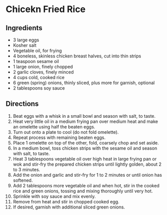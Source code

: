 # Chicekn Fried Rice

## Ingredients

- 3 large eggs
- Kosher salt
- Vegetable oil, for frying
- 4 boneless, skinless chicken breast halves, cut into thin strips
- 1 teaspoon sesame oil
- 1 large onion, finely chopped
- 2 garlic cloves, finely minced
- 4 cups cold, cooked rice
- 6 green (spring) onions, thinly sliced, plus more for garnish, optional
- 2 tablespoons soy sauce

## Directions

1. Beat eggs with a whisk in a small bowl and season with salt, to taste.
2. Heat very little oil in a medium frying pan over medium heat and make an omelette using half the beaten eggs.
3. Turn out onto a plate to cool (do not fold omelette).
4. Repeat process with remaining beaten eggs.
5. Place 1 omelette on top of the other, fold, coarsely chop and set aside.
6. In a medium bowl, toss chicken strips with the sesame oil and season with salt, to taste.
7. Heat 3 tablespoons vegetable oil over high heat in large frying pan or wok and stir-fry the prepared chicken strips until lightly golden, about 2 to 3 minutes.
8. Add the onion and garlic and stir-fry for 1 to 2 minutes or until onion has softened.
9. Add 2 tablespoons more vegetable oil and when hot, stir in the cooked rice and green onions, tossing and mixing thoroughly until very hot.
10. Sprinkle with soy sauce and mix evenly.
11. Remove from heat and stir in chopped cooked egg.
12. If desired, garnish with additional sliced green onions.
